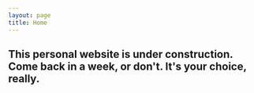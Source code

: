 ```yaml
---
layout: page
title: Home
---
```


## This personal website is under construction. Come back in a week, or don't. It's your choice, really.
